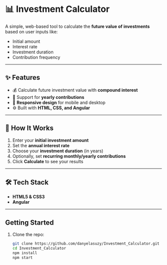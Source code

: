 # 📊 Investment Calculator

A simple, web-based tool to calculate the **future value of investments** based on user inputs like:

- Initial amount
- Interest rate
- Investment duration
- Contribution frequency

---

## ✨ Features

- 💰 Calculate future investment value with **compound interest**
- 🔁 Support for **yearly contributions**
- 📱 **Responsive design** for mobile and desktop
- ⚙️ Built with **HTML, CSS, and Angular**

---

## 🧮 How It Works

1. Enter your **initial investment amount**
2. Set the **annual interest rate**
3. Choose your **investment duration** (in years)
4. Optionally, set **recurring monthly/yearly contributions**
5. Click **Calculate** to see your results

---

## 🛠️ Tech Stack

- **HTML5 & CSS3**
- **Angular**

---

## Getting Started

1. Clone the repo:
   ```bash
   git clone https://github.com/danyelasuzy/Investment_Calculator.git
   cd Investment_Calculator
   npm install
   npm start

